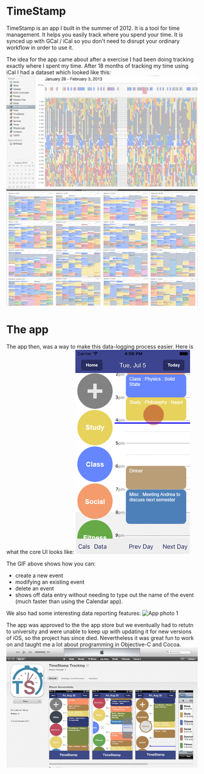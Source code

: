# TimeStamp

TimeStamp is an app I built in the summer of 2012. It is a tool for time management. It helps you easily track where you spend your time. It is synced up with GCal / iCal so you don't need to disrupt your ordinary workflow in order to use it.

The idea for the app came about after a exercise I had been doing tracking exactly where I spent my time. After 18 months of tracking my time using iCal I had a dataset which looked like this:
![iCal data 1](https://raw.githubusercontent.com/ahussain3/TimeStamp/master/ical_data.png)
![iCal data 2](https://raw.githubusercontent.com/ahussain3/TimeStamp/master/ical_data_2.png)

# The app
The app then, was a way to make this data-logging process easier. Here is what the core UI looks like:
![UI gif](https://raw.githubusercontent.com/ahussain3/TimeStamp/master/TimeStamp_Demo.gif)

The GIF above shows how you can:
- create a new event
- modifying an existing event
- delete an event
- shows off data entry without needing to type out the name of the event (much faster than using the Calendar app).


We also had some interesting data reporting features:
![App photo 1](https://raw.githubusercontent.com/ahussain3/TimeStamp/blob/master/app_photo.png)

The app was approved to the the app store but we eventually had to retutn to university and were unable to keep up with updating it for new versions of iOS, so the project has since died. Nevertheless it was great fun to work on and taught me a lot about programming in Objective-C and Cocoa.
![App store picture](https://raw.githubusercontent.com/ahussain3/TimeStamp/master/app_store.png)
